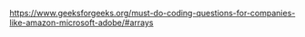 https://www.geeksforgeeks.org/must-do-coding-questions-for-companies-like-amazon-microsoft-adobe/#arrays
